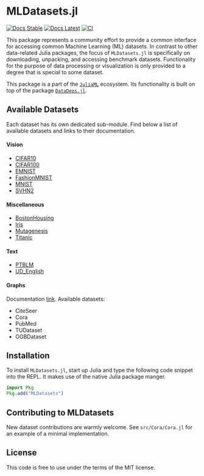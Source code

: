 # MLDatasets.jl

[![Docs Stable](https://img.shields.io/badge/docs-stable-blue.svg)](https://JuliaML.github.io/MLDatasets.jl/stable)
[![Docs Latest](https://img.shields.io/badge/docs-dev-blue.svg)](https://JuliaML.github.io/MLDatasets.jl/dev)
[![CI](https://github.com/JuliaML/MLDatasets.jl/workflows/Unit%20test/badge.svg)](https://github.com/JuliaML/MLDatasets.jl/actions)

This package represents a community effort to provide a common interface for accessing common Machine Learning (ML) datasets. 
In contrast to other data-related Julia packages, the focus of `MLDatasets.jl` is specifically on downloading, unpacking, and accessing benchmark datasets. 
Functionality for the purpose of data processing or visualization is only provided to a degree that is special to some dataset.

This package is a part of the
[`JuliaML`](https://github.com/JuliaML) ecosystem. 
Its functionality is built on top of the package
[`DataDeps.jl`](https://github.com/oxinabox/DataDeps.jl).


## Available Datasets

Each dataset has its own dedicated sub-module. 
Find below a list of available datasets and links to their documentation.

#### Vision
  - [CIFAR10](https://juliaml.github.io/MLDatasets.jl/dev/datasets/CIFAR10/)
  - [CIFAR100](https://juliaml.github.io/MLDatasets.jl/dev/datasets/CIFAR100/)
  - [EMNIST](https://juliaml.github.io/MLDatasets.jl/dev/datasets/EMNIST/)
  - [FashionMNIST](https://juliaml.github.io/MLDatasets.jl/dev/datasets/FashionMNIST/)
  - [MNIST](https://juliaml.github.io/MLDatasets.jl/dev/datasets/MNIST/)
  - [SVHN2](https://juliaml.github.io/MLDatasets.jl/dev/datasets/SVHN2/)

#### Miscellaneous
  - [BostonHousing](https://juliaml.github.io/MLDatasets.jl/dev/datasets/BostonHousing/)
  - [Iris](https://juliaml.github.io/MLDatasets.jl/dev/datasets/Iris/)
  - [Mutagenesis](https://relational.fit.cvut.cz/dataset/Mutagenesis)
  - [Titanic](https://juliaml.github.io/MLDatasets.jl/dev/datasets/Titanic/)

#### Text
  - [PTBLM](https://juliaml.github.io/MLDatasets.jl/dev/datasets/PTBLM/)
  - [UD_English](https://juliaml.github.io/MLDatasets.jl/dev/datasets/UD_English/)

#### Graphs

Documentation [link](https://juliaml.github.io/MLDatasets.jl/dev/datasets/graphs). Available datasets:
  - CiteSeer
  - Cora
  - PubMed
  - TUDataset
  - OGBDataset

## Installation

To install `MLDatasets.jl`, start up Julia and type the following code snippet into the REPL. 
It makes use of the native Julia
package manger.

```julia
import Pkg
Pkg.add("MLDatasets")
```

## Contributing to MLDatasets

New dataset contributions are warmly welcome. See `src/Cora/Cora.jl` for an example
of a minimal implementation. 

## License

This code is free to use under the terms of the MIT license.
